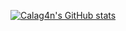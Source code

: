 [![Calag4n's GitHub stats](https://github-readme-stats.vercel.app/api/top-langs/?username=calag4n&langs_count=10&theme=tokyonight&layout=compact)](https://github.com/anuraghazra/github-readme-stats)
